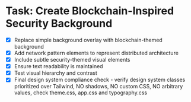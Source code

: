 # Task: Create Blockchain-Inspired Security Background

- [x] Replace simple background overlay with blockchain-themed background
- [x] Add network pattern elements to represent distributed architecture
- [x] Include subtle security-themed visual elements
- [x] Ensure text readability is maintained
- [x] Test visual hierarchy and contrast
- [x] Final design system compliance check - verify design system classes prioritized over Tailwind, NO shadows, NO custom CSS, NO arbitrary values, check theme.css, app.css and typography.css
